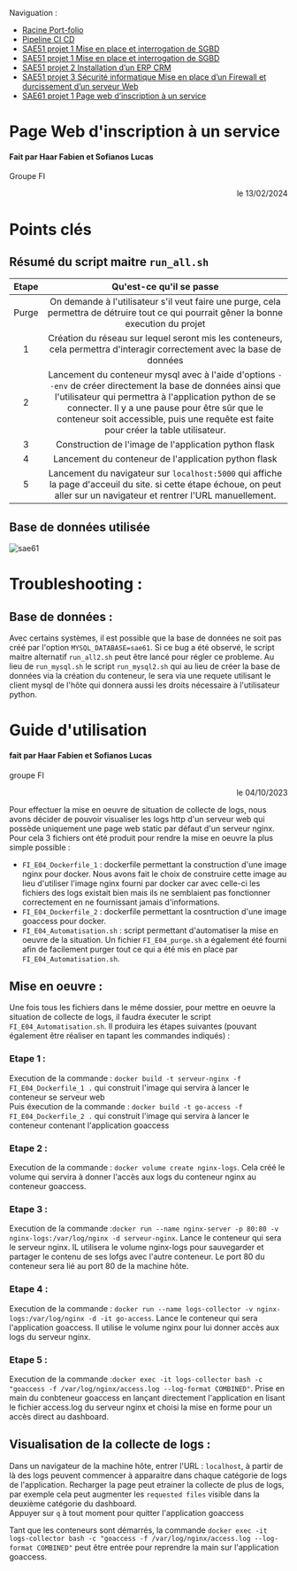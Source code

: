 Naviguation : 

* [Racine Port-folio](https://github.com/FabHaar/projets)
* [Pipeline CI CD](https://github.com/FabHaar/projets/tree/main/Pipeline%20CI%20CD)
* [SAE51 projet 1 Mise en place et interrogation de SGBD](https://github.com/FabHaar/projets/tree/main/SAE51%20projet%201%20Mise%20en%20place%20et%20interrogation%20de%20SGBD)
* [SAE51 projet 1 Mise en place et interrogation de SGBD](https://github.com/FabHaar/projets/tree/main/SAE51%20projet%201%20Mise%20en%20place%20et%20interrogation%20de%20SGBD)
* [SAE51 projet 2 Installation d’un ERP CRM](https://github.com/FabHaar/projets/tree/main/SAE51%20projet%202%20Installation%20d%E2%80%99un%20ERPCRM)
* [SAE51 projet 3 Sécurité informatique Mise en place d’un Firewall et durcissement d’un serveur Web](https://github.com/FabHaar/projets/tree/main/SAE51%20projet%203%20S%C3%A9curit%C3%A9%20informatique%20Mise%20en%20place%20d%E2%80%99un%20Firewall%20et%20durcissement%20d%E2%80%99un%20serveur%20Web)
* [SAE61 projet 1 Page web d’inscription à un service](https://github.com/FabHaar/projets/tree/main/SAE61%20projet%201%20Page%20web%20d%E2%80%99inscription%20%C3%A0%20un%20service)

# Page Web d'inscription à un service

#### Fait par Haar Fabien et Sofianos Lucas
Groupe FI
<div align="right">le 13/02/2024 </div>

# Points clés
## Résumé du script maitre `run_all.sh`
| **Etape** |                                                                                                                                           **Qu'est-ce qu'il se passe**                                                                                                                                          |
|:---------:|:---------------------------------------------------------------------------------------------------------------------------------------------------------------------------------------------------------------------------------------------------------------------------------------------------------------:|
| Purge     | On demande à l'utilisateur s'il veut faire une purge, cela permettra de détruire tout ce qui pourrait gêner la bonne execution du projet                                                                                                                                                                        |
| 1         | Création du réseau sur lequel seront mis les conteneurs, cela permettra d'interagir correctement avec la base de données                                                                                                                                                                                        |
| 2         | Lancement du conteneur mysql avec à l'aide d'options `--env` de créer directement la base de données ainsi que l'utilisateur qui permettra à l'application python de se connecter. Il y a une pause pour être sûr que le conteneur soit accessible, puis une requête est faite pour créer la table utilisateur. |
| 3         | Construction de l'image de l'application python flask                                                                                                                                                                                                                                                           |
| 4         | Lancement du conteneur de l'application python flask                                                                                                                                                                                                                                                            |
| 5         | Lancement du navigateur sur `localhost:5000` qui affiche la page d'acceuil du site. si cette étape échoue, on peut aller sur un navigateur et rentrer l'URL manuellement. 

## Base de données utilisée 
![sae61](sae61.png)

# Troubleshooting : 
## Base de données :
Avec certains systèmes, il est possible que la base de données ne soit pas créé par l'option `MYSQL_DATABASE=sae61`. Si ce bug a été observé, le script maitre alternatif `run_all2.sh` peut être lancé pour régler ce probleme. Au lieu de `run_mysql.sh` le script `run_mysql2.sh` qui au lieu de créer la base de données via la création du conteneur, le sera via une requete utilisant le client mysql de l'hôte qui donnera aussi les droits nécessaire à l'utilisateur python.

# Guide d'utilisation

#### fait par Haar Fabien et Sofianos Lucas
groupe FI
<div align="right">le 04/10/2023 </div>

Pour effectuer la mise en oeuvre de situation de collecte de logs, nous avons décider de pouvoir visualiser les logs http d'un serveur web qui possède uniquement une page web static par défaut d'un serveur nginx. Pour cela 3 fichiers ont été produit pour rendre la mise en oeuvre la plus simple possible :
* `FI_E04_Dockerfile_1` : dockerfile permettant la construction d'une image nginx pour docker. Nous avons fait le choix de construire cette image au lieu d'utiliser l'image nginx fourni par docker car avec celle-ci les fichiers des logs existait bien mais ils ne semblaient pas fonctionner correctement en ne fournissant jamais d'informations.
* `FI_E04_Dockerfile_2` : dockerfile permettant la cosntruction d'une image goaccess pour docker.
* `FI_E04_Automatisation.sh` : script permettant d'automatiser la mise en oeuvre de la situation. Un fichier `FI_E04_purge.sh` a également été fourni afin de facilement purger tout ce qui a été mis en place par `FI_E04_Automatisation.sh`.

## Mise en oeuvre :

Une fois tous les fichiers dans le même dossier, pour mettre en oeuvre la situation de collecte de logs, il faudra éxecuter le script `FI_E04_Automatisation.sh`. Il produira les étapes suivantes (pouvant également être réaliser en tapant les commandes indiqués) : 

### Etape 1 : 
Execution de la commande :
`docker build -t serveur-nginx -f FI_E04_Dockerfile_1 .` qui construit l'image qui servira à lancer le conteneur se serveur web<br>
Puis éxecution de la commande : `docker build -t go-access -f FI_E04_Dockerfile_2 .` qui construit l'image qui servira à lancer le conteneur contenant l'application goaccess
### Etape 2 : 
Execution de la commande : `docker volume create nginx-logs`. Cela créé le volume qui servira à donner l'accès aux logs du conteneur nginx au conteneur goaccess.
### Etape 3 : 
Execution de la commande :`docker run --name nginx-server -p 80:80 -v nginx-logs:/var/log/nginx -d serveur-nginx`. Lance le conteneur qui sera le serveur nginx. IL utilisera le volume nginx-logs pour sauvegarder et partager le contenu de ses lofgs avec l'autre conteneur. Le port 80 du conteneur sera lié au port 80 de la machine hôte.
### Etape 4 : 
Execution de la commande : `docker run --name logs-collector -v nginx-logs:/var/log/nginx -d -it go-access`. Lance le conteneur qui sera l'application goaccess. Il utilise le volume nginx pour lui donner accès aux logs du serveur nginx.
### Etape 5 : 
Execution de la commande :`docker exec -it logs-collector bash -c "goaccess -f /var/log/nginx/access.log --log-format COMBINED"`. Prise en main du conbteneur goaccess en lançant directement l'application en lisant le fichier access.log du serveur nginx et choisi la mise en forme pour un accès direct au dashboard.

## Visualisation de la collecte de logs : 

Dans un navigateur de la machine hôte, entrer l'URL : `localhost`, à partir de là des logs peuvent commencer à apparaitre dans chaque catégorie de logs de l'application. Recharger la page peut etrainer la collecte de plus de logs, par exemple cela peut augmenter les `requested files` visible dans la deuxième catégorie du dashboard.<br>
Appuyer sur `q` à tout moment pour quitter l'application goaccess

Tant que les conteneurs sont démarrés, la commande `docker exec -it logs-collector bash -c "goaccess -f /var/log/nginx/access.log --log-format COMBINED"` peut être entrée pour reprendre la main sur l'application goaccess.
